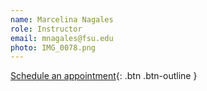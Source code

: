 ```yaml
---
name: Marcelina Nagales
role: Instructor
email: mnagales@fsu.edu
photo: IMG_0078.png
---
```


[Schedule an appointment](#){: .btn .btn-outline }
